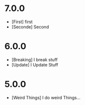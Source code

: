 # 7.0.0
* [First] first
* [Seconde] Second

# 6.0.0
* [Breaking] I break stuff
* [Update] I Update Stuff

# 5.0.0
* [Weird Things] I do weird Things...